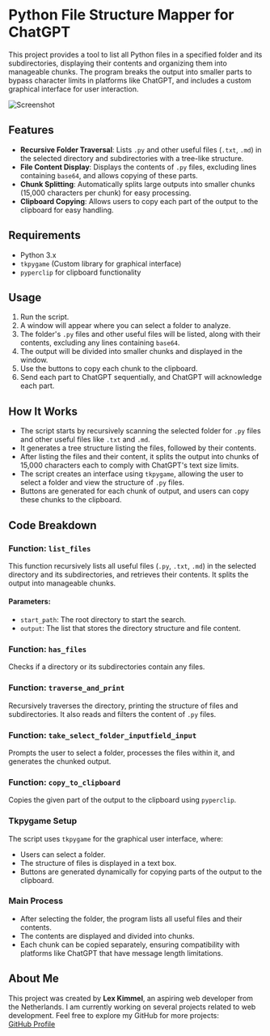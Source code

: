 # Python File Structure Mapper for ChatGPT

This project provides a tool to list all Python files in a specified folder and its subdirectories, displaying their contents and organizing them into manageable chunks. The program breaks the output into smaller parts to bypass character limits in platforms like ChatGPT, and includes a custom graphical interface for user interaction.

![Screenshot](Screenshot%202024-12-14%234738.png)

## Features

- **Recursive Folder Traversal**: Lists `.py` and other useful files (`.txt`, `.md`) in the selected directory and subdirectories with a tree-like structure.
- **File Content Display**: Displays the contents of `.py` files, excluding lines containing `base64`, and allows copying of these parts.
- **Chunk Splitting**: Automatically splits large outputs into smaller chunks (15,000 characters per chunk) for easy processing.
- **Clipboard Copying**: Allows users to copy each part of the output to the clipboard for easy handling.

## Requirements

- Python 3.x
- `tkpygame` (Custom library for graphical interface)
- `pyperclip` for clipboard functionality

## Usage

1. Run the script.
2. A window will appear where you can select a folder to analyze.
3. The folder's `.py` files and other useful files will be listed, along with their contents, excluding any lines containing `base64`.
4. The output will be divided into smaller chunks and displayed in the window.
5. Use the buttons to copy each chunk to the clipboard.
6. Send each part to ChatGPT sequentially, and ChatGPT will acknowledge each part.

## How It Works

- The script starts by recursively scanning the selected folder for `.py` files and other useful files like `.txt` and `.md`.
- It generates a tree structure listing the files, followed by their contents.
- After listing the files and their content, it splits the output into chunks of 15,000 characters each to comply with ChatGPT's text size limits.
- The script creates an interface using `tkpygame`, allowing the user to select a folder and view the structure of `.py` files.
- Buttons are generated for each chunk of output, and users can copy these chunks to the clipboard.

## Code Breakdown

### Function: `list_files`
This function recursively lists all useful files (`.py`, `.txt`, `.md`) in the selected directory and its subdirectories, and retrieves their contents. It splits the output into manageable chunks.

#### Parameters:
- `start_path`: The root directory to start the search.
- `output`: The list that stores the directory structure and file content.

### Function: `has_files`
Checks if a directory or its subdirectories contain any files.

### Function: `traverse_and_print`
Recursively traverses the directory, printing the structure of files and subdirectories. It also reads and filters the content of `.py` files.

### Function: `take_select_folder_inputfield_input`
Prompts the user to select a folder, processes the files within it, and generates the chunked output.

### Function: `copy_to_clipboard`
Copies the given part of the output to the clipboard using `pyperclip`.

### Tkpygame Setup
The script uses `tkpygame` for the graphical user interface, where:
- Users can select a folder.
- The structure of files is displayed in a text box.
- Buttons are generated dynamically for copying parts of the output to the clipboard.

### Main Process
- After selecting the folder, the program lists all useful files and their contents.
- The contents are displayed and divided into chunks.
- Each chunk can be copied separately, ensuring compatibility with platforms like ChatGPT that have message length limitations.

## About Me
This project was created by **Lex Kimmel**, an aspiring web developer from the Netherlands. I am currently working on several projects related to web development. Feel free to explore my GitHub for more projects:  
[GitHub Profile](https://github.com/Lexxnl)
